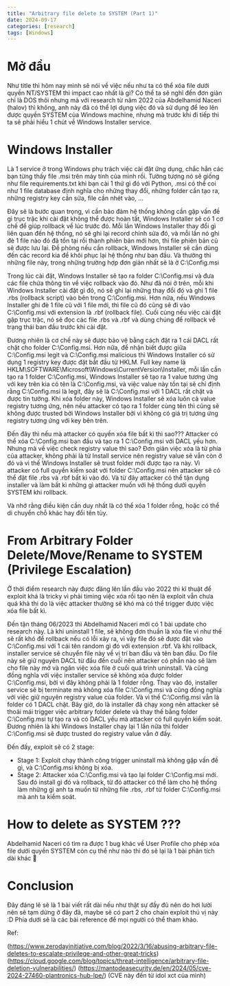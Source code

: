 ```yaml
---
title: "Arbitrary file delete to SYSTEM (Part 1)"
date: 2024-09-17
categories: [research]
tags: [Windows]
---
```


# Mở đầu
Như title thì hôm nay mình sẽ nói về việc nếu như ta có thể xóa file dưới quyền NT/SYSTEM thì impact cao nhất là gì? Có thể ta sẽ nghĩ đến đơn giản chỉ là DOS thôi nhưng mà với research từ năm 2022 của Abdelhamid Naceri (halov) thì không, anh này đã có thể lợi dụng việc đó và sử dụng để leo lên được quyền SYSTEM của Windows machine, nhưng mà trước khi đi tiếp thì ta sẽ phải hiểu 1 chút về Windows Installer service.
# Windows Installer
Là 1 service ở trong Windows phụ trách việc cài đặt ứng dụng, chắc hẳn các bạn từng thấy file .msi trên máy tính của mình rồi. Tưởng tượng nó sẽ giống như file requirements.txt khi bạn cài 1 thứ gì đó với Python, .msi có thể coi như 1 file database định nghĩa cho những thay đổi, những folder cần tạo ra, những registry key cần sửa, file cần nhét vào, ...

Đây sẽ là bước quan trọng, vì cần bảo đảm hệ thống không cần gặp vấn đề gì trục trặc khi cài đặt không thể được hoàn tất, Windows Installer sẽ có 1 cơ chế để giúp rollback về lúc trước đó. Mỗi lần Windows Installer thay đổi gì liên quan đến hệ thống, nó sẽ ghi lại record chỉnh sửa đó, và mỗi lần nó ghi đè 1 file nào đó đã tồn tại rồi thành phiên bản mới hơn, thì file phiên bản cũ sẽ được lưu lại. Đề phòng nếu cần rollback, Windows Installer sẽ cần dùng đến các record kia để khôi phục lại hệ thống như ban đầu. Và thường thì những file này, trong những trường hợp đơn giản nhất sẽ là ở C:\Config.msi

Trong lúc cài đặt, Windows Installer sẽ tạo ra folder C:\Config.msi và đưa các file chứa thông tin về việc rollback vào đó. Như đã nói ở trên, mỗi khi Windows Installer cài đặt gì đó, nó sẽ ghi lại những thay đổi đó và ghi 1 file .rbs (rollback script) vào bên trong C:\Config.msi. Hơn nữa, nếu Windows Installer ghi đè 1 file cũ với 1 file mới, thì file cũ đó cũng sẽ đi vào C:\Config.msi với extension là .rbf (rollback file). Cuối cùng nếu việc cài đặt gặp trục trặc, nó sẽ đọc các file .rbs và .rbf và dùng chúng để rollback về trạng thái ban đầu trước khi cài đặt.

Đương nhiên là cơ chế này sẽ được bảo vệ bằng cách đặt ra 1 cái DACL rất chặt cho folder C:\Config.msi. Hơn nữa, để nhận biết được giữa C:\Config.msi legit và C:\Config.msi malicious thì Windows Installer có sử dụng 1 registry key được đặt bắt đầu từ HKLM. Full key name là HKLM\SOFTWARE\Microsoft\Windows\CurrentVersion\Installer, mỗi lần cần tạo ra 1 folder C:\Config.msi, Windows Installer sẽ tạo ra 1 value tương ứng với key trên kia có tên là C:\Config.msi, và việc value này tồn tại sẽ chỉ định rằng C:\Config.msi là legit, đây sẽ là C:\Config.msi với 1 DACL rất chặt và được tin tưởng. Khi xóa folder này, Windows Installer sẽ xóa luôn cả value registry tương ứng, nên nếu attacker có tạo ra 1 folder cùng tên thì cũng sẽ không được trusted bởi Windows Installer bởi vì không có giá trị tương ứng registry tương ứng với key bên trên.

Đến đây thì nếu mà attacker có quyền xóa file bất kì thì sao??? Attacker có thể xóa C:\Config.msi ban đầu và tạo ra 1 C:\Config.msi với DACL yếu hơn. Nhưng mà về việc check registry value thì sao? Đơn giản việc xóa là từ phía của attacker, không phải là từ Install service nên registry value sẽ vẫn còn ở đó và vì thế Windows Installer sẽ trust folder mới được tạo ra này. Vì attacker có full quyền kiểm soát với folder C:\Config.msi nên attacker sẽ có thể đặt file .rbs và .rbf bất kì vào đó. Và từ đây attacker có thể tận dụng installer và làm bất kì những gì attacker muốn với hệ thống dưới quyền SYSTEM khi rollback.

Và nhớ rằng điều kiện cần duy nhất là có thể xóa 1 folder rỗng, hoặc có thể di chuyển chỗ khác hay đổi tên tùy.

# From Arbitrary Folder Delete/Move/Rename to SYSTEM (Privilege Escalation)
Ở thời điểm research này được đăng lên lần đầu vào 2022 thì kĩ thuật để exploit khá là tricky vì phải timing việc xóa rồi tạo nên là exploit vẫn chưa quá khả thi do là việc attacker thường sẽ khó mà có thể trigger được việc xóa file bất kì.

Đến tận tháng 06/2023 thì Abdelhamid Naceri mới có 1 bài update cho research này. Là khi uninstall 1 file, sẽ không đơn thuần là xóa file vì như thế sẽ rất khó để rollback nếu có lỗi xảy ra, vì vậy file đó sẽ được đặt vào C:\Config.msi với 1 cái tên random gì đó với extension .rbf. Và khi rollback, installer service sẽ chuyển file này về vị trí ban đầu và tên ban đầu. Do file này sẽ giữ nguyên DACL từ đầu đến cuối nên attacker có phần nào sẽ làm cho file này mở và ngăn việc xóa file ở cuối quá trình uninstall. Và cũng đồng nghĩa với việc installer service sẽ không xóa được folder C:\Config.msi, bởi vì đây không phải là 1 folder rỗng. Thay vào đó, installer service sẽ bị terminate mà không xóa file C:\Config.msi và cũng đồng nghĩa với việc giữ nguyên registry value của folder. Và vì thế C:\Config.msi vẫn là folder có 1 DACL chặt. Bây giờ, do là installer đã chạy xong nên attacker sẽ thoải mái trigger việc arbitrary folder delete và thay thế bằng folder C:\Config.msi tự tạo ra và có DACL yếu mà attacker có full quyền kiểm soát. Đương nhiên là khi Windows Installer chạy lại 1 lần nữa thì folder C:\Config.msi sẽ được trusted do registry value vẫn ở đấy.

Đến đấy, exploit sẽ có 2 stage:
- Stage 1: Exploit chạy thành công trigger uninstall mà không gặp vấn đề gì, và C:\Config.msi không bị xóa.
- Stage 2: Attacker xóa C:\Config.msi và tạo lại folder C:\Config.msi mới. Sau đó install gì đó và rollback, từ đó attacker có thể làm cho hệ thống làm những gì anh ta muốn từ những file .rbs, .rbf từ folder C:\Config.msi mà anh ta kiểm soát. 

# How to delete as SYSTEM ???
Abdelhamid Naceri có tìm ra được 1 bug khác về User Profile cho phép xóa file dưới quyền SYSTEM còn cụ thể như nào thì đó sẽ lại là 1 bài phân tích dài khác 🙉

# Conclusion
Đây đáng lẽ sẽ là 1 bài viết rất dài nếu như thật sự đầy đủ nên do hơi lười nên sẽ tạm dừng ở đây đã, maybe sẽ có part 2 cho chain exploit thú vị này :D Phía dưới sẽ là các bài reference để mọi người có thể tham khảo.

Ref:

(https://www.zerodayinitiative.com/blog/2022/3/16/abusing-arbitrary-file-deletes-to-escalate-privilege-and-other-great-tricks)
(https://cloud.google.com/blog/topics/threat-intelligence/arbitrary-file-deletion-vulnerabilities/)
(https://mantodeasecurity.de/en/2024/05/cve-2024-27460-plantronics-hub-lpe/) (CVE này đến từ idol xct của mình)
